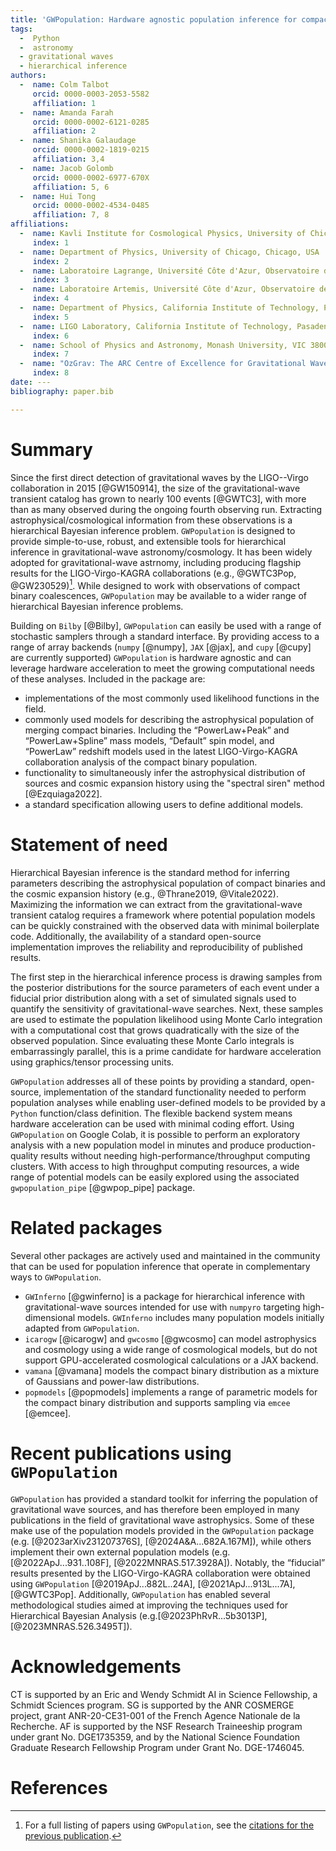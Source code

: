 ```yaml
---
title: 'GWPopulation: Hardware agnostic population inference for compact binaries and beyond'
tags:
  -  Python
  -  astronomy
  - gravitational waves
  - hierarchical inference
authors:
  -  name: Colm Talbot
     orcid: 0000-0003-2053-5582
     affiliation: 1
  -  name: Amanda Farah
     orcid: 0000-0002-6121-0285
     affiliation: 2
  -  name: Shanika Galaudage
     orcid: 0000-0002-1819-0215
     affiliation: 3,4
  -  name: Jacob Golomb
     orcid: 0000-0002-6977-670X	
     affiliation: 5, 6
  -  name: Hui Tong
     orcid: 0000-0002-4534-0485
     affiliation: 7, 8
affiliations:
  -  name: Kavli Institute for Cosmological Physics, University of Chicago, USA
     index: 1
  -  name: Department of Physics, University of Chicago, Chicago, USA
     index: 2
  -  name: Laboratoire Lagrange, Université Côte d'Azur, Observatoire de la Côte d'Azur, CNRS,  Bd de l'Observatoire, 06300, France
     index: 3
  -  name: Laboratoire Artemis, Université Côte d'Azur, Observatoire de la Côte d'Azur, CNRS,  Bd de l'Observatoire, 06300, France
     index: 4
  -  name: Department of Physics, California Institute of Technology, Pasadena, CA
     index: 5
  -  name: LIGO Laboratory, California Institute of Technology, Pasadena, CA
     index: 6
  -  name: School of Physics and Astronomy, Monash University, VIC 3800, Australia
     index: 7
  -  name: "OzGrav: The ARC Centre of Excellence for Gravitational Wave Discovery, Clayton VIC 3800, Australia"
     index: 8
date: ---
bibliography: paper.bib

---
```


# Summary

Since the first direct detection of gravitational waves by the LIGO--Virgo collaboration in 2015 [@GW150914], the size of the gravitational-wave transient catalog has grown to nearly 100 events [@GWTC3], with more than as many observed during the ongoing fourth observing run.
Extracting astrophysical/cosmological information from these observations is a hierarchical Bayesian inference problem.
`GWPopulation` is designed to provide simple-to-use, robust, and extensible tools for hierarchical inference in gravitational-wave astronomy/cosmology. It has been widely adopted for gravitational-wave astrnomy, including producing flagship results for the LIGO-Virgo-KAGRA collaborations (e.g., @GWTC3Pop, @GW230529)[^1].
While designed to work with observations of compact binary coalescences, `GWPopulation` may be available to a wider range of hierarchical Bayesian inference problems.

[^1]: For a full listing of papers using `GWPopulation`, see the [citations for the previous publication](https://ui.adsabs.harvard.edu/abs/2019PhRvD.100d3030T/citations).

Building on `Bilby` [@Bilby], `GWPopulation` can easily be used with a range of stochastic samplers through a standard interface.
By providing access to a range of array backends (`numpy` [@numpy], `JAX` [@jax], and `cupy` [@cupy] are currently supported) `GWPopulation` is hardware agnostic and can leverage hardware acceleration to meet the growing computational needs of these analyses.
Included in the package are:

- implementations of the most commonly used likelihood functions in the field.
- commonly used models for describing the astrophysical population of merging compact binaries.
  Including the “PowerLaw+Peak” and “PowerLaw+Spline” mass models, “Default” spin model, and “PowerLaw” redshift models used in the latest LIGO-Virgo-KAGRA collaboration analysis of the compact binary population.
- functionality to simultaneously infer the astrophysical distribution of sources and cosmic expansion history using the "spectral siren" method [@Ezquiaga2022].
- a standard specification allowing users to define additional models.

# Statement of need

Hierarchical Bayesian inference is the standard method for inferring parameters describing the astrophysical population of compact binaries and the cosmic expansion history (e.g., @Thrane2019, @Vitale2022).
Maximizing the information we can extract from the gravitational-wave transient catalog requires a framework where potential population models can be quickly constrained with the observed data with minimal boilerplate code.
Additionally, the availability of a standard open-source implementation improves the reliability and reproducibility of published results.

The first step in the hierarchical inference process is drawing samples from the posterior distributions for the source parameters of each event under a fiducial prior distribution along with a set of simulated signals used to quantify the sensitivity of gravitational-wave searches.
Next, these samples are used to estimate the population likelihood using Monte Carlo integration with a computational cost that grows quadratically with the size of the observed population.
Since evaluating these Monte Carlo integrals is embarrassingly parallel, this is a prime candidate for hardware acceleration using graphics/tensor processing units.

`GWPopulation` addresses all of these points by providing a standard, open-source, implementation of the standard functionality needed to perform population analyses while enabling user-defined models to be provided by a `Python` function/class definition.
The flexible backend system means hardware acceleration can be used with minimal coding effort.
Using `GWPopulation` on Google Colab, it is possible to perform an exploratory analysis with a new population model in minutes and produce production-quality results without needing high-performance/throughput computing clusters.
With access to high throughput computing resources, a wide range of potential models can be easily explored using the associated `gwpopulation_pipe` [@gwpop_pipe] package.

# Related packages

Several other packages are actively used and maintained in the community that can be used for population inference that operate in complementary ways to `GWPopulation`.
- `GWInferno` [@gwinferno] is a package for hierarchical inference with gravitational-wave sources intended for use with `numpyro` targeting high-dimensional models. `GWInferno` includes many population models initially adapted from `GWPopulation`.
- `icarogw` [@icarogw] and `gwcosmo` [@gwcosmo] can model astrophysics and cosmology using a wide range of cosmological models, but do not support GPU-accelerated cosmological calculations or a JAX backend.
- `vamana` [@vamana] models the compact binary distribution as a mixture of Gaussians and power-law distributions.
- `popmodels` [@popmodels] implements a range of parametric models for the compact binary distribution and supports sampling via `emcee` [@emcee].

# Recent publications using `GWPopulation`
`GWPopulation` has provided a standard toolkit for inferring the population of gravitational wave sources, and has therefore been employed in many publications in the field of gravitational wave astrophysics.
Some of these make use of the population models provided in the `GWPopulation` package (e.g. [@2023arXiv231207376S], [@2024A&A...682A.167M]), while others implement their own external population models (e.g.[@2022ApJ...931..108F], [@2022MNRAS.517.3928A]).
Notably, the “fiducial” results presented by the LIGO-Virgo-KAGRA collaboration were obtained using `GWPopulation` [@2019ApJ...882L..24A], [@2021ApJ...913L...7A], [@GWTC3Pop].
Additionally, `GWPopulation` has enabled several methodological studies aimed at improving the techniques used for Hierarchical Bayesian Analysis (e.g.[@2023PhRvR...5b3013P], [@2023MNRAS.526.3495T]). 

# Acknowledgements

CT is supported by an Eric and Wendy Schmidt AI in Science Fellowship, a Schmidt Sciences program.
SG is supported by the ANR COSMERGE project, grant ANR-20-CE31-001 of the French Agence Nationale de la Recherche.
AF is supported by the NSF Research Traineeship program under grant No. DGE1735359, and by the National Science Foundation Graduate Research Fellowship Program under Grant No. DGE-1746045.

# References


